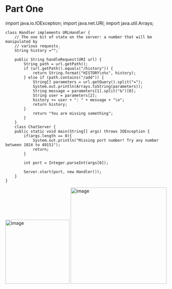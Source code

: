 # Part One
import java.io.IOException;
import java.net.URI;
import java.util.Arrays;

```
class Handler implements URLHandler {
    // The one bit of state on the server: a number that will be manipulated by
    // various requests.
    String history ="";`

    public String handleRequest(URI url) {
        String path = url.getPath();
        if (url.getPath().equals("/history")) {
            return String.format("HISTORY\n%s", history);
        } else if (path.contains("/add")) {
            String[] parameters = url.getQuery().split("=");
            System.out.println(Arrays.toString(parameters));
            String message = parameters[1].split("&")[0];
            String user = parameters[2];
            history += user + ": " + message + "\n";
            return history;
        } 
            return "You are missing something";
        }
    } 
    class ChatServer {
    public static void main(String[] args) throws IOException {
        if(args.length == 0){
            System.out.println("Missing port number! Try any number between 1024 to 49151");
            return;
        }

        int port = Integer.parseInt(args[0]);

        Server.start(port, new Handler());
    }
} 
```

<img width="200" alt="image" src="https://github.com/ebyildiz/cse15l-lab-reports/assets/131305803/fe6ce8c9-b712-457d-b697-eef13a6883a8">
<img width="300" alt="image" src="https://github.com/ebyildiz/cse15l-lab-reports/assets/131305803/868aba84-a2c4-489d-a0e1-59f37d1c3c57">

